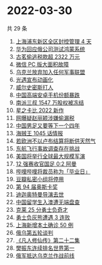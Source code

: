 # 2022-03-30

共 29 条

<!-- BEGIN ZHIHUSEARCH -->
<!-- 最后更新时间 Wed Mar 30 2022 14:09:44 GMT+0800 (China Standard Time) -->
1. [上海浦东新区全区封控管理 4 天](https://www.zhihu.com/search?q=上海浦东)
1. [华为回应俄公司测试鸿蒙系统](https://www.zhihu.com/search?q=测试鸿蒙系统)
1. [古茗偷逃税款超 2322 万元](https://www.zhihu.com/search?q=古茗)
1. [微信 PC 版大面积故障](https://www.zhihu.com/search?q=微信故障)
1. [乌克兰放弃加入任何军事联盟](https://www.zhihu.com/search?q=乌克兰)
1. [光遇宣布动画化](https://www.zhihu.com/search?q=光遇动画)
1. [威尔史密斯打人](https://www.zhihu.com/search?q=威尔史密斯)
1. [中国高端安卓手机份额暴跌](https://www.zhihu.com/search?q=高端安卓手机)
1. [南派三叔 1547 万股权被冻结](https://www.zhihu.com/search?q=南派三叔)
1. [星之卡比 2022 新作](https://www.zhihu.com/search?q=星之卡比探索发现)
1. [网曝疑赵丽颖涉嫌偷漏税](https://www.zhihu.com/search?q=赵丽颖)
1. [中国男足又要等下一个四年](https://www.zhihu.com/search?q=中国男足)
1. [海贼王 1045 话情报](https://www.zhihu.com/search?q=海贼王)
1. [若欧洲不以卢布结算将断供天然气](https://www.zhihu.com/search?q=俄罗斯断供)
1. [东航飞行事故调查存在挑战](https://www.zhihu.com/search?q=东航飞行事故调查)
1. [美国将举行全球最大规模军演](https://www.zhihu.com/search?q=美国军演)
1. [12 强赛收官国足 0:2 阿曼](https://www.zhihu.com/search?q=国足)
1. [哔哩哔哩将裁员称为「毕业日」](https://www.zhihu.com/search?q=哔哩哔哩)
1. [豆瓣私密小组将停用](https://www.zhihu.com/search?q=豆瓣私密小组)
1. [第 94 届奥斯卡奖](https://www.zhihu.com/search?q=奥斯卡奖)
1. [迪迦奥特曼导演去世](https://www.zhihu.com/search?q=迪迦奥特曼)
1. [中国留学生入澳遭无端盘查](https://www.zhihu.com/search?q=中国留学生入澳)
1. [克莱 25 分勇士负奇才](https://www.zhihu.com/search?q=勇士)
1. [勇士负灰熊遭遇 3 连败](https://www.zhihu.com/search?q=勇士)
1. [上海新增本土确诊 50 例](https://www.zhihu.com/search?q=上海新增)
1. [俄乌第五轮谈判](https://www.zhihu.com/search?q=第五轮谈判)
1. [《凡人修仙传》第二十二集](https://www.zhihu.com/search?q=凡人修仙传)
1. [樊振东连续排名世界第一](https://www.zhihu.com/search?q=樊振东)
1. [俄军抵达乌克兰作战前线](https://www.zhihu.com/search?q=俄军抵达乌克兰作战前线)
<!-- END ZHIHUSEARCH -->
